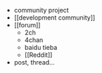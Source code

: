 - community project
- [[development community]]
- [[forum]]
    - 2ch
    - 4chan
    - baidu tieba
    - [[Reddit]]
- post, thread...
